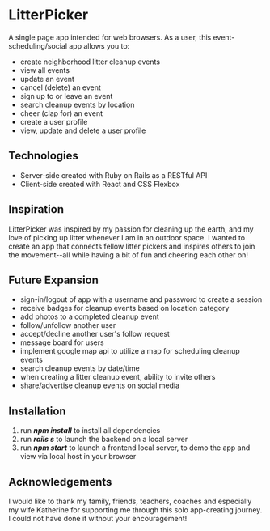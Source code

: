 # LitterPicker 

A single page app intended for web browsers. As a user, this event-scheduling/social app allows you to:
- create neighborhood litter cleanup events
- view all events
- update an event
- cancel (delete) an event
- sign up to or leave an event
- search cleanup events by location
- cheer (clap for) an event
- create a user profile
- view, update and delete a user profile

## Technologies
- Server-side created with Ruby on Rails as a RESTful API
- Client-side created with React and CSS Flexbox

## Inspiration
LitterPicker was inspired by my passion for cleaning up the earth, and my love of picking up litter whenever I am in an outdoor space. I wanted to create an app that connects fellow litter pickers and inspires others to join the movement--all while having a bit of fun and cheering each other on!

## Future Expansion
- sign-in/logout of app with a username and password to create a session
- receive badges for cleanup events based on location category
- add photos to a completed cleanup event
- follow/unfollow another user
- accept/decline another user's follow request
- message board for users
- implement google map api to utilize a map for scheduling cleanup events
- search cleanup events by date/time
- when creating a litter cleanup event, ability to invite others
- share/advertise cleanup events on social media

## Installation
1. run **_npm install_** to install all dependencies
2. run **_rails s_** to launch the backend on a local server
3. run **_npm start_** to launch a frontend local server, to demo the app and view via local host in your browser

## Acknowledgements
I would like to thank my family, friends, teachers, coaches and especially my wife Katherine for supporting me through this solo app-creating journey. I could not have done it without your encouragement!
